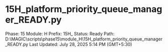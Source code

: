 # 15H_platform_priority_queue_manager_READY.py

Phase: 15
Module: H
Prefix: 15H_
Status: Ready
Path: D:\MAGIC\scripts\phase15\module_H\15H_platform_priority_queue_manager_READY.py
Last Updated: July 28, 2025 5:14 PM (GMT+5:30)